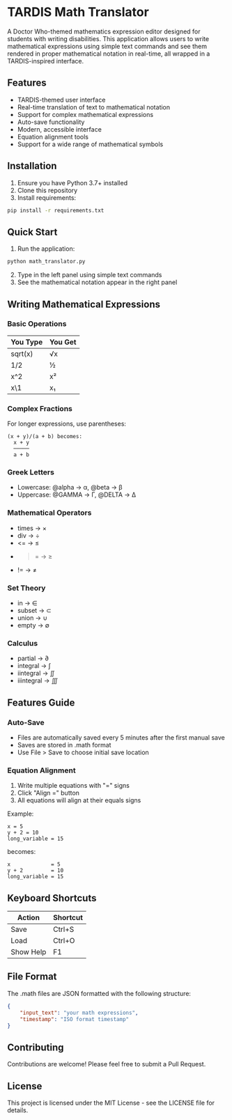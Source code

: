 # TARDIS Math Translator

A Doctor Who-themed mathematics expression editor designed for students with writing disabilities. This application allows users to write mathematical expressions using simple text commands and see them rendered in proper mathematical notation in real-time, all wrapped in a TARDIS-inspired interface.

## Features

- TARDIS-themed user interface
- Real-time translation of text to mathematical notation
- Support for complex mathematical expressions
- Auto-save functionality
- Modern, accessible interface
- Equation alignment tools
- Support for a wide range of mathematical symbols

## Installation

1. Ensure you have Python 3.7+ installed
2. Clone this repository
3. Install requirements:
```bash
pip install -r requirements.txt
```

## Quick Start

1. Run the application:
```bash
python math_translator.py
```

2. Type in the left panel using simple text commands
3. See the mathematical notation appear in the right panel

## Writing Mathematical Expressions

### Basic Operations

| You Type | You Get |
|----------|---------|
| sqrt(x) | √x |
| 1/2 | ½ |
| x^2 | x² |
| x\1 | x₁ |

### Complex Fractions

For longer expressions, use parentheses:
```
(x + y)/(a + b) becomes:
  x + y
  ─────
  a + b
```

### Greek Letters
- Lowercase: @alpha → α, @beta → β
- Uppercase: @GAMMA → Γ, @DELTA → Δ

### Mathematical Operators
- times → ×
- div → ÷
- <= → ≤
- >= → ≥
- != → ≠

### Set Theory
- in → ∈
- subset → ⊂
- union → ∪
- empty → ∅

### Calculus
- partial → ∂
- integral → ∫
- iintegral → ∬
- iiintegral → ∭

## Features Guide

### Auto-Save
- Files are automatically saved every 5 minutes after the first manual save
- Saves are stored in .math format
- Use File > Save to choose initial save location

### Equation Alignment
1. Write multiple equations with "=" signs
2. Click "Align =" button
3. All equations will align at their equals signs

Example:
```
x = 5
y + 2 = 10
long_variable = 15
```
becomes:
```
x             = 5
y + 2         = 10
long_variable = 15
```

## Keyboard Shortcuts

| Action | Shortcut |
|--------|----------|
| Save | Ctrl+S |
| Load | Ctrl+O |
| Show Help | F1 |

## File Format

The .math files are JSON formatted with the following structure:
```json
{
    "input_text": "your math expressions",
    "timestamp": "ISO format timestamp"
}
```

## Contributing

Contributions are welcome! Please feel free to submit a Pull Request.

## License

This project is licensed under the MIT License - see the LICENSE file for details.
